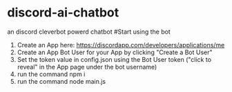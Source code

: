 # discord-ai-chatbot
an discord cleverbot powerd chatbot
#Start using the bot

1. Create an App here: https://discordapp.com/developers/applications/me
2. Create an App Bot User for your App by clicking "Create a Bot User"
3. Set the token value in config.json using the Bot User token ("click to reveal" in the App page under the bot username)
4. run the command npm i
5. run the command node main.js
